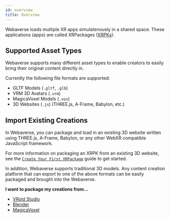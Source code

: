 ```yaml
---
id: overview
title: Overview
---
```


Webaverse loads multiple XR apps simulatenously in a shared space. These applications (apps) are called XRPackages ([XRPKs](/docs/developer/xrpackage-overview)).

## Supported Asset Types

Webaverse supports many different asset types to enable creators to easily bring their original content directly in.

Currently the following file formats are supported:

- GLTF Models (`.gltf`, `.glb`)
- VRM 3D Avatars (`.vrm`)
- MagicaVoxel Models (`.vox`)
- 3D Websites (`.js`) (THREE.js, A-Frame, Babylon, etc.)

## Import Existing Creations

In Webaverse, you can package and load in an existing 3D website written using THREE.js, A-Frame, Babylon, or any other WebXR compatible JavaScript framework.

For more information on packaging an XRPK from an existing 3D website, see the [`Create Your First XRPackage`](./creating-an-xrpk.md) guide to get started.

In addition, Webaverse supports traditional 3D models. Any content creation platform that can export to one of the above formats can be easily packaged and brought into the Webaverse.

**I want to package my creations from...**

- [VRoid Studio](./import-vroid-studio.md)
- [Blender](./import-blender.md)
- [MagicaVoxel](./import-magicavoxel.md)

